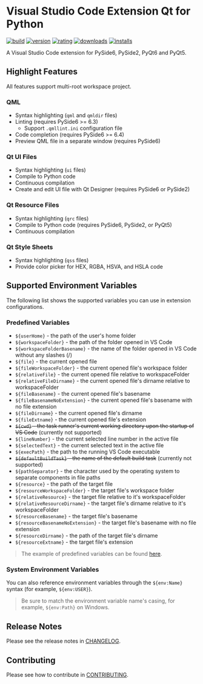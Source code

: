 # Visual Studio Code Extension Qt for Python

[![build](https://github.com/seanwu1105/vscode-qt-for-python/workflows/build/badge.svg)](https://github.com/seanwu1105/vscode-qt-for-python/actions?query=workflow:build)
[![version](https://img.shields.io/visual-studio-marketplace/v/seanwu.vscode-qt-for-python.svg)](https://marketplace.visualstudio.com/items?itemName=seanwu.vscode-qt-for-python)
[![rating](https://img.shields.io/visual-studio-marketplace/r/seanwu.vscode-qt-for-python.svg)](https://marketplace.visualstudio.com/items?itemName=seanwu.vscode-qt-for-python)
[![downloads](https://img.shields.io/visual-studio-marketplace/d/seanwu.vscode-qt-for-python.svg)](https://marketplace.visualstudio.com/items?itemName=seanwu.vscode-qt-for-python)
[![installs](https://img.shields.io/visual-studio-marketplace/i/seanwu.vscode-qt-for-python.svg)](https://marketplace.visualstudio.com/items?itemName=seanwu.vscode-qt-for-python)

A Visual Studio Code extension for PySide6, PySide2, PyQt6 and PyQt5.

## Highlight Features

All features support multi-root workspace project.

### QML

- Syntax highlighting (`qml` and `qmldir` files)
- Linting (requires PySide6 >= 6.3)
  - Support `.qmllint.ini` configuration file
- Code completion (requires PySide6 >= 6.4)
- Preview QML file in a separate window (requires PySide6)

### Qt UI Files

- Syntax highlighting (`ui` files)
- Compile to Python code
- Continuous compilation
- Create and edit UI file with Qt Designer (requires PySide6 or PySide2)

### Qt Resource Files

- Syntax highlighting (`qrc` files)
- Compile to Python code (requires PySide6, PySide2, or PyQt5)
- Continuous compilation

### Qt Style Sheets

- Syntax highlighting (`qss` files)
- Provide color picker for HEX, RGBA, HSVA, and HSLA code

## Supported Environment Variables

The following list shows the supported variables you can use in extension
configurations.

### Predefined Variables

- `${userHome}` - the path of the user's home folder
- `${workspaceFolder}` - the path of the folder opened in VS Code
- `${workspaceFolderBasename}` - the name of the folder opened in VS Code
  without any slashes (/)
- `${file}` - the current opened file
- `${fileWorkspaceFolder}` - the current opened file's workspace folder
- `${relativeFile}` - the current opened file relative to workspaceFolder
- `${relativeFileDirname}` - the current opened file's dirname relative to
  workspaceFolder
- `${fileBasename}` - the current opened file's basename
- `${fileBasenameNoExtension}` - the current opened file's basename with no file
  extension
- `${fileDirname}` - the current opened file's dirname
- `${fileExtname}` - the current opened file's extension
- ~~`${cwd}` - the task runner's current working directory upon the startup of
  VS Code~~ (currently not supported)
- `${lineNumber}` - the current selected line number in the active file
- `${selectedText}` - the current selected text in the active file
- `${execPath}` - the path to the running VS Code executable
- ~~`${defaultBuildTask}` - the name of the default build task~~ (currently not
  supported)
- `${pathSeparator}` - the character used by the operating system to separate
  components in file paths
- `${resource}` - the path of the target file
- `${resourceWorkspaceFolder}` - the target file's workspace folder
- `${relativeResource}` - the target file relative to it's workspaceFolder
- `${relativeResourceDirname}` - the target file's dirname relative to it's
  workspaceFolder
- `${resourceBasename}` - the target file's basename
- `${resourceBasenameNoExtension}` - the target file's basename with no file
  extension
- `${resourceDirname}` - the path of the target file's dirname
- `${resourceExtname}` - the target file's extension

> The example of predefined variables can be found
> [here](https://code.visualstudio.com/docs/editor/variables-reference).

### System Environment Variables

You can also reference environment variables through the `${env:Name}` syntax
(for example, `${env:USER}`).

> Be sure to match the environment variable name's casing, for example,
> `${env:Path}` on Windows.

## Release Notes

Please see the release notes in [CHANGELOG](CHANGELOG.md).

## Contributing

Please see how to contribute in [CONTRIBUTING](CONTRIBUTING.md).
